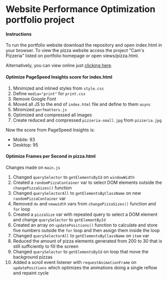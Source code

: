 # Website Performance Optimization portfolio project

#### Instructions

To run the portfolio website download the repository and open index.html in your browser. To view the pizza website access the project "Cam's Pizzeria" listed on portfolio homepage or open views/pizza.html.

Alternatively, you can view online just [clicking here](https://guiaamaral.github.io/udacity-mobile-portfolio/).

#### Optimize PageSpeed Insights score for index.html
1. Minimized and inlined styles from `style.css`
2. Define `media="print"` for `print.css`
3. Remove Google Font
4. Moved all JS to the end of `index.html` file and define to them `async`
5. Minimized `perfmatters.js`
6. Optimized and compressed all images
7. Create reduced and compressed `pizzeria-small.jpg` from `pizzeria.jpg`

Now the score from PageSpeed Insights is:
- Mobile: 93
- Desktop: 95

#### Optimize Frames per Second in pizza.html
Changes made on `main.js`
1. Changed `querySelector` to `getElementsById` on `windowWidth`
2. Created a `randomPizzaContainer` var to select DOM elements outside the `changePizzaSizes()` function
3. Changed `querySelectorAll` to `getElementsByClassName` on new `randomPizzaContainer` var
4. Removed `dx` and `newwidth` vars from `changePizzaSizes()` function and `for` loop
5. Created a `pizzaSize` var with repeated query to select a DOM element and change `querySelector` to `getElementById`
6. Created an array on `updatePositions()` function to calculate and store five numbers outside the `for` loop and then assign them inside the loop
7. Changed `querySelectorAll` to `getElementsByClassName` on `item` var
8. Reduced the amount of pizza elements generated from 200 to 30 that is still sufficiently to fill the screen
9. Changed `querySelector` to `getElementsById` on loop that move the background pizzas
10. Added a scroll event listener with `requestAnimationFrame` on `updatePositions` which optimizes the animations doing a single reflow and repaint cycle